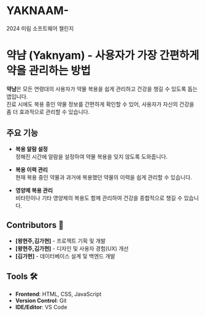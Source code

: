 # YAKNAAM-
2024 미림 소프트웨어 챌린지

# 약냠 (Yaknyam) - 사용자가 가장 간편하게 약을 관리하는 방법

**약냠**은 모든 연령대의 사용자가 약물 복용을 쉽게 관리하고 건강을 챙길 수 있도록 돕는 앱입니다.  
진료 시에도 복용 중인 약물 정보를 간편하게 확인할 수 있어, 사용자가 자신의 건강을 좀 더 효과적으로 관리할 수 있습니다.

## 주요 기능

- **복용 알람 설정**  
  정해진 시간에 알람을 설정하여 약물 복용을 잊지 않도록 도와줍니다.

- **복용 이력 관리**  
  현재 복용 중인 약물과 과거에 복용했던 약물의 이력을 쉽게 관리할 수 있습니다.

- **영양제 복용 관리**  
  비타민이나 기타 영양제의 복용도 함께 관리하여 건강을 종합적으로 챙길 수 있습니다.

## Contributors 🙋

- **[왕현주,김가현]** - 프로젝트 기획 및 개발  
- **[왕현주,김가현]** - 디자인 및 사용자 경험(UX) 개선  
- **[김가현]** - 데이터베이스 설계 및 백엔드 개발


## Tools 🛠

- **Frontend**: HTML, CSS, JavaScript  
- **Version Control**: Git  
- **IDE/Editor**: VS Code
